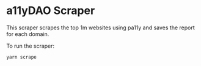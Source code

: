 # a11yDAO Scraper

This scraper scrapes the top 1m websites using pa11y and saves the report for each domain.

To run the scraper:

```
yarn scrape
```
